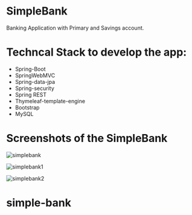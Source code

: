# SimpleBank
Banking Application with Primary and Savings account.

# Techncal Stack to develop the app:
 - Spring-Boot
 - SpringWebMVC
 - Spring-data-jpa
 - Spring-security
 - Spring REST
 - Thymeleaf-template-engine
 - Bootstrap
 - MySQL
 
 # Screenshots of the SimpleBank

![simplebank](https://user-images.githubusercontent.com/26367602/35301505-53ee7fee-0051-11e8-9e35-0d558c65119c.png)

![simplebank1](https://user-images.githubusercontent.com/26367602/35301637-a7bdc6ac-0051-11e8-89b6-83b7044f6b52.png)

![simplebank2](https://user-images.githubusercontent.com/26367602/35301724-e8fff7b6-0051-11e8-9a77-8b9d125054db.png)

# simple-bank
